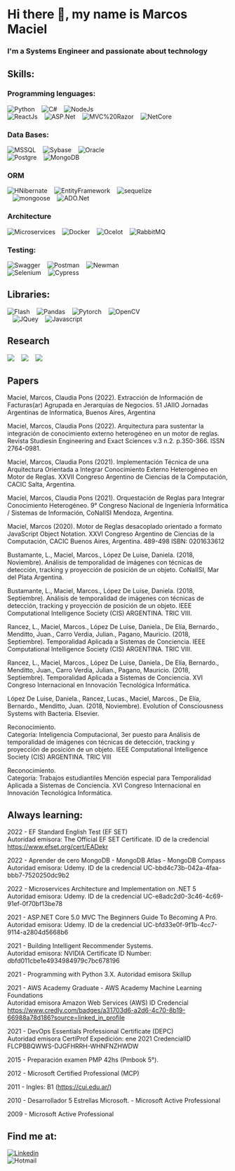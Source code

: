 # Hi there 👋, my name is Marcos Maciel
### I'm a Systems Engineer and passionate about technology

## Skills:
### Programming lenguages:

![Python](https://img.shields.io/badge/Python-blue) &nbsp;&nbsp;
![C#](https://img.shields.io/badge/C%23-blue) &nbsp;&nbsp; 
![NodeJs](https://img.shields.io/badge/NodeJs-blue) &nbsp;&nbsp;  </br>
![ReactJs](https://img.shields.io/badge/ReactJs-blue) &nbsp;&nbsp;
![ASP.Net](https://img.shields.io/badge/ASP.Net-blue) &nbsp;&nbsp; 
![MVC%20Razor](https://img.shields.io/badge/MVC%20Razor-blue) &nbsp;&nbsp; 
![NetCore](https://img.shields.io/badge/NetCore-blue) &nbsp;&nbsp;</br>

### Data Bases:

![MSSQL](https://img.shields.io/badge/MSSQL-blue) &nbsp;&nbsp; 
![Sybase](https://img.shields.io/badge/Sybase-blue) &nbsp;&nbsp; 
![Oracle](https://img.shields.io/badge/Oracle-blue)</br> 
![Postgre](https://img.shields.io/badge/Postgre-blue) &nbsp;&nbsp; 
![MongoDB](https://img.shields.io/badge/MongoDB-blue) &nbsp;&nbsp; </br>

### ORM
![HNibernate](https://img.shields.io/badge/HNibernate-blue) &nbsp;&nbsp;
![EntityFramework](https://img.shields.io/badge/EntityFramework-blue) &nbsp;&nbsp;
![sequelize](https://img.shields.io/badge/Sequelize-blue)</br> &nbsp;&nbsp;
![mongoose](https://img.shields.io/badge/Mongoose-blue) &nbsp;&nbsp; 
![ADO.Net](https://img.shields.io/badge/ADO.Net-blue) &nbsp;&nbsp; </br>

### Architecture
![Microservices](https://img.shields.io/badge/Microservices-blue) &nbsp;&nbsp; 
![Docker](https://img.shields.io/badge/Docker-blue) &nbsp;&nbsp; 
![Ocelot](https://img.shields.io/badge/Ocelot-blue)  &nbsp;&nbsp;
![RabbitMQ](https://img.shields.io/badge/RabbitMQ-blue) &nbsp;&nbsp; </br>

### Testing:
![Swagger](https://img.shields.io/badge/Swagger-blue) &nbsp;&nbsp; 
![Postman](https://img.shields.io/badge/Postman-blue) &nbsp;&nbsp; 
![Newman](https://img.shields.io/badge/Newman-blue) &nbsp;&nbsp; </br> 
![Selenium](https://img.shields.io/badge/Selenium-blue) &nbsp;&nbsp;
![Cypress](https://img.shields.io/badge/Cypress-blue) &nbsp;&nbsp;</br> 

## Libraries:

![Flash](https://img.shields.io/badge/Flash-blue) &nbsp;&nbsp; 
![Pandas](https://img.shields.io/badge/Pandas-blue) &nbsp;&nbsp; 
![Pytorch](https://img.shields.io/badge/Pytorch-blue) &nbsp;&nbsp;
![OpenCV](https://img.shields.io/badge/OpenCV-blue)</br> &nbsp;&nbsp;
![JQuey](https://img.shields.io/badge/JQuey-blue) &nbsp;&nbsp;
![Javascript](https://img.shields.io/badge/Javascript-blue) &nbsp;&nbsp;</br>

## Research
![](https://img.shields.io/badge/Technology-brightgreen) &nbsp;&nbsp;
![](https://img.shields.io/badge/Computer%20Vision-brightgreen) &nbsp;&nbsp;
![](https://img.shields.io/badge/Artificial%20Intelligence-brightgreen) &nbsp;&nbsp;</br>

## Papers

Maciel, Marcos, Claudia Pons (2022). Extracción de Información de Facturas(ar) Agrupada en Jerarquías de Negocios. 51 JAIIO Jornadas Argentinas de Informatica, Buenos Aires, Argentina </br>

Maciel, Marcos, Claudia Pons (2022). Arquitectura para sustentar la integración de conocimiento externo heterogéneo en un motor de reglas. Revista Studiesin Engineering and Exact Sciences v.3 n.2. p.350-366. ISSN 2764-0981.</br>

Maciel, Marcos, Claudia Pons (2021). Implementación Técnica de una Arquitectura Orientada a Integrar Conocimiento Externo Heterogéneo en Motor de Reglas. XXVII Congreso Argentino de Ciencias de la Computación, CACIC Salta, Argentina.</br>

Maciel, Marcos, Claudia Pons (2021). Orquestación de Reglas para Integrar Conocimiento Heterogéneo. 9° Congreso Nacional de Ingeniería Informática / Sistemas de Información, CoNaIISI Mendoza, Argentina.</br>

Maciel, Marcos (2020). Motor de Reglas desacoplado orientado a formato JavaScript Object Notation. XXVI Congreso Argentino de Ciencias de la Computación, CACIC Buenos Aires, Argentina. 489-498 ISBN: 0201633612 </br>

Bustamante, L., Maciel, Marcos., López De Luise, Daniela. (2018, Noviembre). Análisis de temporalidad de imágenes con técnicas de detección, tracking y proyección de posición de un objeto. CoNaIISI, Mar del Plata Argentina. </br>

Bustamante, L., Maciel, Marcos., López De Luise, Daniela. (2018, Septiembre). Análisis de temporalidad de imágenes con técnicas de detección, tracking y proyección de posición de un objeto. IEEE Computational Intelligence Society (CIS) ARGENTINA. TRIC VIII. </br>

Rancez, L., Maciel, Marcos., López De Luise, Daniela., De Elía, Bernardo., Menditto, Juan., Carro Verdia, Julian., Pagano, Mauricio. (2018, Septiembre). Temporalidad Aplicada a Sistemas de Conciencia. IEEE Computational Intelligence Society (CIS) ARGENTINA. TRIC VIII. </br>

Rancez, L., Maciel, Marcos., López De Luise, Daniela., De Elía, Bernardo., Menditto, Juan., Carro Verdia, Julian., Pagano, Mauricio. (2018, Septiembre). Temporalidad Aplicada a Sistemas de Conciencia. XVI Congreso Internacional en Innovación Tecnológica Informática.
</br>

López De Luise, Daniela., Rancez, Lucas., Maciel, Marcos., De Elía, Bernardo., Menditto, Juan. (2018, Noviembre). Evolution of Consciousness Systems with Bacteria. Elsevier. </br>

Reconocimiento. </br>
Categoría: Inteligencia Computacional, 3er puesto para Análisis de temporalidad de imágenes con técnicas de detección, tracking y proyección de posición de un objeto. IEEE Computational Intelligence Society (CIS) ARGENTINA. TRIC VIII </br>

Reconocimiento. </br>
Categoría: Trabajos estudiantiles Mención especial para Temporalidad Aplicada a Sistemas de Conciencia. XVI Congreso Internacional en Innovación Tecnológica Informática. </br>

## Always learning:

2022 - EF Standard English Test (EF SET) </br>
Autoridad emisora: The Official EF SET Certificate. ID de la credencial https://www.efset.org/cert/EADekr </br>

2022 - Aprender de cero MongoDB - MongoDB Atlas - MongoDB Compass </br>
Autoridad emisora: Udemy. ID de la credencial UC-bbd4c73b-042a-4faa-bbb7-7520250dc9b2 </br>

2022 - Microservices Architecture and Implementation on .NET 5 </br>
Autoridad emisora: Udemy. ID de la credencial UC-e8adc2d0-3c46-4c69-91ef-0f70bf13be78 </br>

2021 - ASP.NET Core 5.0 MVC The Beginners Guide To Becoming A Pro. </br>
Autoridad emisora: Udemy. ID de la credencial UC-bfd33e0f-9f1b-4cc7-9114-a2804d5668b6 </br>

2021 - Building Intelligent Recommender Systems. </br>
Autoridad emisora: NVIDIA Certificate ID Number: dbfd011cbe1e4934984979c7bc678196 </br>

2021 - Programming with Python 3.X. Autoridad emisora Skillup </br>

2021 - AWS Academy Graduate - AWS Academy Machine Learning Foundations </br> 
Autoridad emisora Amazon Web Services (AWS) ID Credencial https://www.credly.com/badges/a31703d6-a2d6-4c70-8b19-66988a78d186?source=linked_in_profile </br>

2021 - DevOps Essentials Professional Certificate (DEPC) </br> 
Autoridad emisora CertiProf Expedición: ene 2021 CredencialID FLCPBBQWWS-DJGFHRRH-WHNFNZHWDW </br>

2015 - Preparación examen PMP 42hs (Pmbook 5°). </br>

2012 - Microsoft Certified Professional (MCP) </br> 

2011 - Ingles: B1 (https://cui.edu.ar/) </br> 

2010 - Desarrollador 5 Estrellas Microsoft. - Microsoft Active Professional </br>

2009 - Microsoft Active Professional </br>

## Find me at:

[![Linkedin](https://img.shields.io/badge/Linkedin-Marcos-blue)](https://www.linkedin.com/in/marcos-maciel-631210170/)</br>
![Hotmail](https://img.shields.io/badge/Hotmail-mmaciel03@hotmail.com-blue)</br>


<!--
**mmaciel03/mmaciel03** is a ✨ _special_ ✨ repository because its `README.md` (this file) appears on your GitHub profile.

Here are some ideas to get you started:

- 🔭 I’m currently working on ...
- 🌱 I’m currently learning ...
- 👯 I’m looking to collaborate on ...
- 🤔 I’m looking for help with ...
- 💬 Ask me about ...
- 📫 How to reach me: ...
- 😄 Pronouns: ...
- ⚡ Fun fact: ...
-->
